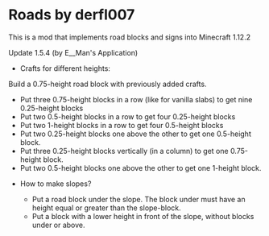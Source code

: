 # Roads by derfl007
This is a mod that implements road blocks and signs into Minecraft 1.12.2


Update 1.5.4 (by E__Man's Application)

* Crafts for different heights:

Build a 0.75-height road block with previously added crafts.

  - Put three 0.75-height blocks in a row (like for vanilla slabs) to get nine 0.25-height blocks
  - Put two 0.5-height blocks in a row to get four 0.25-height blocks
  - Put two 1-height blocks in a row to get four 0.5-height blocks
  - Put two 0.25-height blocks one above the other to get one 0.5-height block.
  - Put three 0.25-height blocks vertically (in a column) to get one 0.75-height block.
  - Put two 0.5-height blocks one above the other to get one 1-height block.


* How to make slopes?

  - Put a road block under the slope. The block under must have an height equal or greater than the slope-block.
  - Put a block with a lower height in front of the slope, without blocks under or above.
